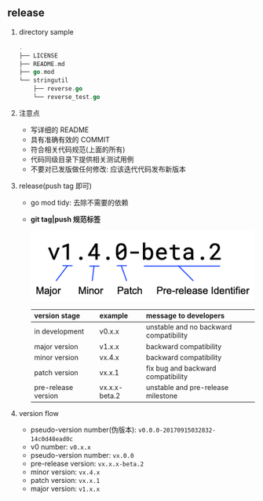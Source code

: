 ## release

1. directory sample

   ```go
   .
   ├── LICENSE
   ├── README.md
   ├── go.mod
   └── stringutil
       ├── reverse.go
       └── reverse_test.go
   ```

2. 注意点

   - 写详细的 README
   - 具有准确有效的 COMMIT
   - 符合相关代码规范(上面的所有)
   - 代码同级目录下提供相关测试用例
   - 不要对已发版做任何修改: 应该迭代代码发布新版本

3. release(push tag 即可)

   - go mod tidy: 去除不需要的依赖
   - **git tag|push 规范标签**

     ![avatar](/static/image/release-version-number.png)

     | version stage       | example       | message to developers                  |
     | :------------------ | :------------ | :------------------------------------- |
     | in development      | v0.x.x        | unstable and no backward compatibility |
     | major version       | v1.x.x        | backward compatibility                 |
     | minor version       | vx.4.x        | backward compatibility                 |
     | patch version       | vx.x.1        | fix bug and backward compatibility     |
     | pre-release version | vx.x.x-beta.2 | unstable and pre-release milestone     |

4. version flow

   - pseudo-version number(伪版本): `v0.0.0-20170915032832-14c0d48ead0c`
   - v0 number: `v0.x.x`
   - pseudo-version number: `vx.0.0`
   - pre-release version: `vx.x.x-beta.2`
   - minor version: `vx.4.x`
   - patch version: `vx.x.1`
   - major version: `v1.x.x`
